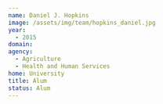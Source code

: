 ```yaml
---
name: Daniel J. Hopkins
image: /assets/img/team/hopkins_daniel.jpg
year: 
  - 2015
domain:
agency:
  - Agriculture
  - Health and Human Services
home: University
title: Alum
status: Alum
---
```

